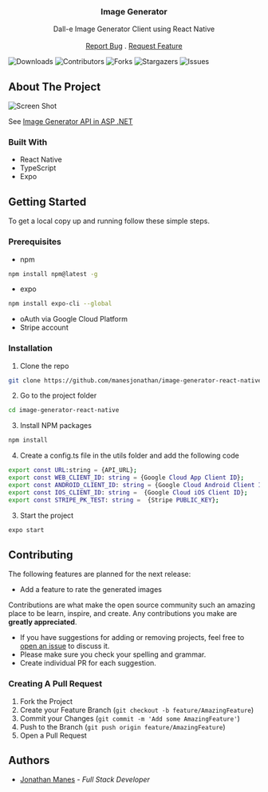 <br/>
<p align="center">
  <h3 align="center">Image Generator</h3>

  <p align="center">
    Dall-e Image Generator Client using React Native
    <br/>
    <br/>
    <a href="https://github.com/manesjonathan/image-generator-react-native/issues">Report Bug</a>
    .
    <a href="https://github.com/manesjonathan/image-generator-react-native/issues">Request Feature</a>
  </p>

![Downloads](https://img.shields.io/github/downloads/manesjonathan/image-generator-react-native/total) ![Contributors](https://img.shields.io/github/contributors/manesjonathan/image-generator-react-native?color=dark-green) ![Forks](https://img.shields.io/github/forks/manesjonathan/image-generator?style=social) ![Stargazers](https://img.shields.io/github/stars/manesjonathan/image-generator-react-native?style=social) ![Issues](https://img.shields.io/github/issues/manesjonathan/image-generator-react-native)

## About The Project

![Screen Shot](demo.gif)

See [Image Generator API in ASP .NET](https://github.com/manesjonathan/image-generator-.NET)

### Built With
- React Native
- TypeScript
- Expo

## Getting Started
To get a local copy up and running follow these simple steps.

### Prerequisites
* npm
```sh
npm install npm@latest -g
```
* expo
```sh
npm install expo-cli --global
```
* oAuth via Google Cloud Platform
* Stripe account

### Installation

1. Clone the repo
```sh
git clone https://github.com/manesjonathan/image-generator-react-native.git
```
2. Go to the project folder
```sh
cd image-generator-react-native
```
3. Install NPM packages
```sh
npm install
```
4. Create a config.ts file in the utils folder and add the following code
```sh
export const URL:string = {API_URL};
export const WEB_CLIENT_ID: string = {Google Cloud App Client ID};
export const ANDROID_CLIENT_ID: string = {Google Cloud Android Client ID};
export const IOS_CLIENT_ID: string =  {Google Cloud iOS Client ID};
export const STRIPE_PK_TEST: string =  {Stripe PUBLIC_KEY};
```


3. Start the project
```sh
expo start
```

## Contributing

The following features are planned for the next release:
* Add a feature to rate the generated images

Contributions are what make the open source community such an amazing place to be learn, inspire, and create. Any contributions you make are **greatly appreciated**.
* If you have suggestions for adding or removing projects, feel free to [open an issue](https://github.com/manesjonathan/image-generator/issues/new) to discuss it.
* Please make sure you check your spelling and grammar.
* Create individual PR for each suggestion.

### Creating A Pull Request

1. Fork the Project
2. Create your Feature Branch (`git checkout -b feature/AmazingFeature`)
3. Commit your Changes (`git commit -m 'Add some AmazingFeature'`)
4. Push to the Branch (`git push origin feature/AmazingFeature`)
5. Open a Pull Request

## Authors

* [Jonathan Manes](https://github.com/manesjonathan/) - *Full Stack Developer*
